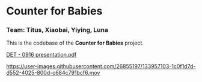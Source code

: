 # Counter for Babies
### Team: Titus, Xiaobai, Yiying, Luna
This is the codebase of the **Counter for Babies** project.

[DET - 0916 presentation.pdf](https://github.com/Xiaobai-Ji/DET-Counter-for-Babies/files/7394858/DET.-.0916.presentation.pdf)

https://user-images.githubusercontent.com/26855197/133957103-1c0f1d7d-d552-4025-800d-c684c791bcf6.mov
